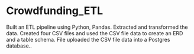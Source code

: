 # Crowdfunding_ETL
Built an ETL pipeline using Python, Pandas. Extracted and transformed the data. Created four CSV files and used the CSV file data to create an ERD and a table schema. File uploaded the CSV file data into a Postgres database..
